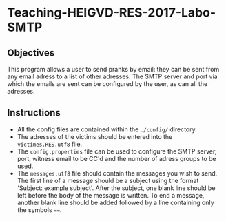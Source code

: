 # Teaching-HEIGVD-RES-2017-Labo-SMTP

## Objectives
This program allows a user to send pranks by email: they can be sent from any email adress to a list of other adresses. The SMTP server and port via which the emails are sent can be configured by the user, as can all the adresses.

## Instructions

* All the config files are contained within the `./config/` directory. 
* The adresses of the victims should be entered into the `victimes.RES.utf8` file.
* The `config.properties` file can be used to configure the SMTP server, port, witness email to be CC'd and the number of adress groups to be used.
* The `messages.utf8` file should contain the messages you wish to send. The first line of a message should be a subject using the format 'Subject: example subject'. After the subject, one blank line should be left before the body of the message is written. To end a message, another blank line should be added followed by a line containing only the symbols `==`.

      







